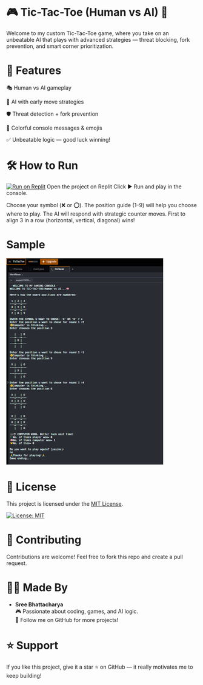 # 🎮 Tic-Tac-Toe (Human vs AI) 🧠
Welcome to my custom Tic-Tac-Toe game, where you take on an unbeatable AI that plays with advanced strategies — threat blocking, fork prevention, and smart corner prioritization.

# 🚀 Features
🎭 Human vs AI gameplay

🧠 AI with early move strategies

🛡️ Threat detection + fork prevention

🎨 Colorful console messages & emojis 

✅ Unbeatable logic — good luck winning!

# 🛠️ How to Run
[![Run on Replit](https://replit.com/badge/github/bhattacharyasre/TicTacToe)](https://replit.com/@bhattacharyasre/TicTacToe?v=1)
Open the project on Replit
Click ▶️ Run and play in the console.

Choose your symbol (❌ or ⭕).
The position guide (1–9) will help you choose where to play.
The AI will respond with strategic counter moves.
First to align 3 in a row (horizontal, vertical, diagonal) wins!

# Sample
![Game Screenshot](TicTacToe-Demo.png)

# 📜 License
This project is licensed under the [MIT License](./LICENSE).

[![License: MIT](https://img.shields.io/badge/License-MIT-yellow.svg)](./LICENSE)

# 🤝 Contributing
Contributions are welcome! Feel free to fork this repo and create a pull request.

# 👩‍💻 Made By
- **Sree Bhattacharya**  
  🎮 Passionate about coding, games, and AI logic.  
  🌟 Follow me on GitHub for more projects!

# ⭐ Support
If you like this project, give it a star ⭐ on GitHub — it really motivates me to keep building!



